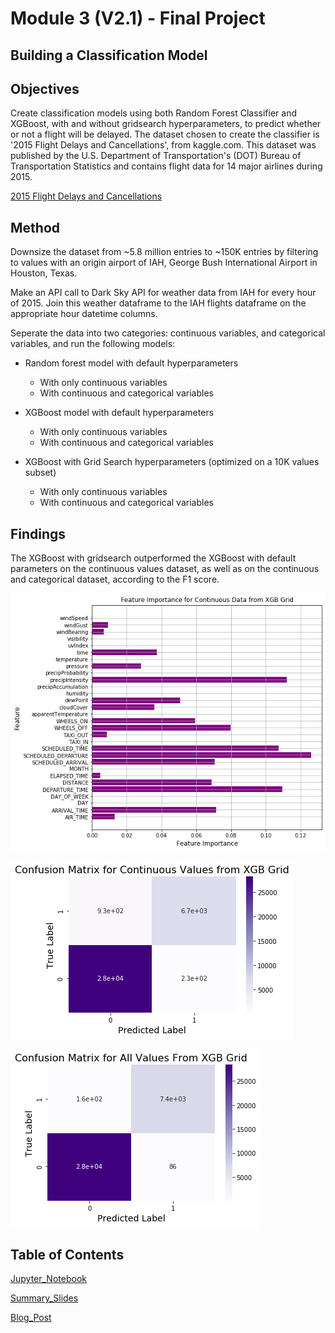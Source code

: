 
# Module 3 (V2.1) - Final Project


## Building a Classification Model


## Objectives

Create classification models using both Random Forest Classifier and XGBoost, with and without gridsearch hyperparameters, to predict whether or not a flight will be delayed. The dataset chosen to create the classifier is '2015 Flight Delays and Cancellations', from kaggle.com. This dataset was published by the U.S. Department of Transportation's (DOT) Bureau of Transportation Statistics and contains flight data for 14 major airlines during 2015.

[2015 Flight Delays and Cancellations](https://www.kaggle.com/usdot/flight-delays#flights.csv)

    

## Method

Downsize the dataset from ~5.8 million entries to ~150K entries by filtering to values with an origin airport of IAH, George Bush International Airport in Houston, Texas. 

Make an API call to Dark Sky API for weather data from IAH for every hour of 2015. Join this weather dataframe to the IAH flights dataframe on the appropriate hour datetime columns. 

Seperate the data into two categories: continuous variables, and categorical variables, and run the following models:

* Random forest model with default hyperparameters
    * With only continuous variables
    * With continuous and categorical variables

* XGBoost model with default hyperparameters
    * With only continuous variables
    * With continuous and categorical variables

* XGBoost with Grid Search hyperparameters (optimized on a 10K values subset)
    * With only continuous variables
    * With continuous and categorical variables
 
    
## Findings

The XGBoost with gridsearch outperformed the XGBoost with default parameters on the continuous values dataset, as well as on the continuous and categorical dataset, according to the F1 score. 

![](Images/FeatureImportanceContinuousValuesXGBGrid.png)

![](Images/ConfusionMatrixForContinuousValuesXGBGrid.png)

![](Images/ConfusionMatrixForAllValuesXGBGrid.png)



## Table of Contents

[Jupyter_Notebook](Module3V2.1FinalProject.ipynb)

[Summary_Slides](Module3V2.1SummarySlides.pdf)

[Blog_Post](https://medium.com/@stacyshingleton/predicting-flight-delays-3caeecf3982d)



